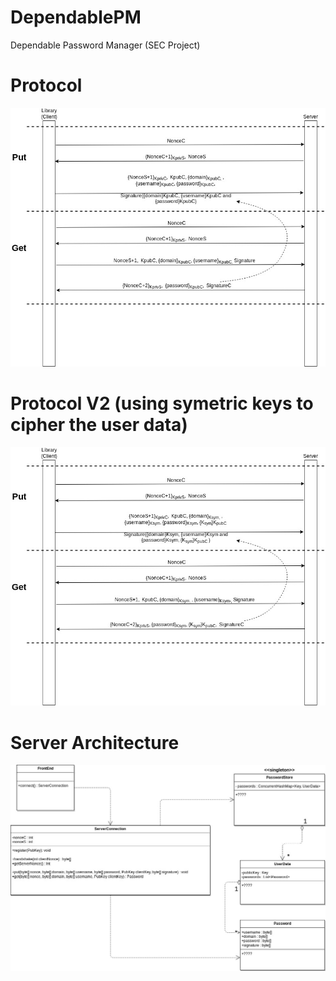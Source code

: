 # DependablePM
Dependable Password Manager (SEC Project)

# Protocol
![Protocol](Protocol.jpg)


# Protocol V2 (using symetric keys to cipher the user data)
![Protocol V2](ProtocolV2.jpg)

# Server Architecture
![Architecture](ServerArchitecture.jpg)
